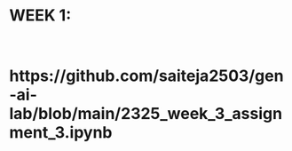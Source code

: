 <h1>WEEK 1:</h1>
<br>
<h1>https://github.com/saiteja2503/gen-ai-lab/blob/main/2325_week_3_assignment_3.ipynb</h1>
